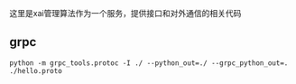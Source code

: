 这里是xai管理算法作为一个服务，提供接口和对外通信的相关代码


## grpc

```
python -m grpc_tools.protoc -I ./ --python_out=./ --grpc_python_out=. ./hello.proto
```

